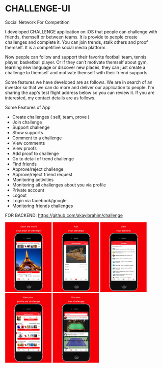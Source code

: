 # CHALLENGE-UI
Social Network For Competition

I developed CHALLENGE application on iOS that people can challenge with friends, themself or between teams. It is provide to people create challenges and complete it.  You can join trends, stalk others and proof themself. It is a competitive social media platform.

Now people can follow and support their favorite football team, tennis player, basketball player. Or if they can’t motivate themself about gym, learning new language or discover new places, they can just create a challenge to themself and motivate themself with their friend supports. 

Some features we have developed are as follows. We are in search of an investor so that we can do more and deliver our application to people. I'm sharing the app's test flight address below so you can review it. If you are interested, my contact details are as follows.

Some Features of App
* Create challenges ( self, team, prove )
* Join challenge
* Support challenge
* Show supports
* Comment to a challenge
* View comments
* View proofs
* Add proof to challenge
* Go to detail of trend challenge
* Find friends
* Approve/reject challenge
* Approve/reject friend request
* Monitoring activities
* Monitoring all challenges about you via profile
* Private account
* Logout
* Login via facebook/google
* Monitoring friends challenges

FOR BACKEND: https://github.com/akayibrahim/challenge

<img src="https://github.com/akayibrahim/challenge-ui/blob/tst/3.5-inch%20(iPhone4)-Screenshot1.png" width="30%" height="30%"> <img src="https://github.com/akayibrahim/challenge-ui/blob/tst/3.5-inch%20(iPhone4)-Screenshot2.png" width="30%" height="30%"> <img src="https://github.com/akayibrahim/challenge-ui/blob/tst/3.5-inch%20(iPhone4)-Screenshot3.png" width="30%" height="30%"> <img src="https://github.com/akayibrahim/challenge-ui/blob/tst/3.5-inch%20(iPhone4)-Screenshot4.png" width="30%" height="30%"> <img src="https://github.com/akayibrahim/challenge-ui/blob/tst/3.5-inch%20(iPhone4)-Screenshot5.png" width="30%" height="30%">
